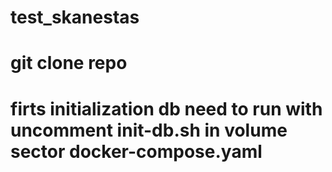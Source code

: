 # test_skanestas
# git clone repo
# firts initialization db need to run with uncomment init-db.sh in volume sector  docker-compose.yaml